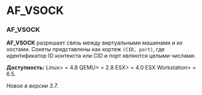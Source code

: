 # AF\_VSOCK

### AF\_VSOCK

**AF\_VSOCK** разрешает связь между виртуальными машинами и их хостами. Сокеты представлены как кортеж `(CID, port)`, где идентификатор ID контекста или CID и порт являются целыми числами.

**Доступность:** Linux&gt; = 4.8 QEMU&gt; = 2.8 ESX&gt; = 4.0 ESX Workstation&gt; = 6.5.

_Новое в версии 3.7._


